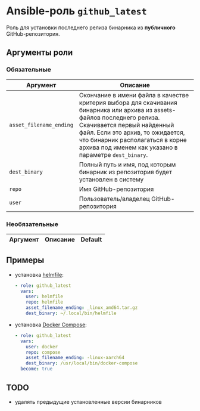 # Ansible-роль `github_latest`

Роль для установки последнего релиза бинарника из **публичного** GitHub-репозитория.

## Аргументы роли

### Обязательные

| Аргумент                | Описание
| ----------------------- | ---
| `asset_filename_ending` | Окончание в имени файла в качестве критерия выбора для скачивания бинарника или архива из assets-файлов последнего релиза.</br> Скачивается первый найденный файл. Если это архив, то ожидается, что бинарник располагаться в корне архива под именем как указано в параметре `dest_binary`.
| `dest_binary`           | Полный путь и имя, под которым бинарник из репозитория будет установлен в систему
| `repo`                  | Имя GitHub-репозитория
| `user`                  | Пользователь/владелец GitHub-репозитория

### Необязательные

| Аргумент | Описание | Default
| --- | --- | ---

## Примеры

- установка [helmfile](https://github.com/helmfile/helmfile):

  ```yaml
  - role: github_latest
    vars:
      user: helmfile
      repo: helmfile
      asset_filename_ending: _linux_amd64.tar.gz
      dest_binary: ~/.local/bin/helmfile
  ```

- установка [Docker Compose](https://github.com/docker/compose):

  ```yaml
  - role: github_latest
    vars:
      user: docker
      repo: compose
      asset_filename_ending: -linux-aarch64
      dest_binary: /usr/local/bin/docker-compose
    become: true
  ```

## TODO

- удалять предыдущие установленные версии бинарников
